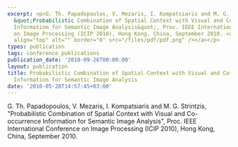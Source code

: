```yaml
---
excerpt: <p>G. Th. Papadopoulos, V. Mezaris, I. Kompatsiaris and M. G. Strintzis,
  &quot;Probabilistic Combination of Spatial Context with Visual and Co-occurrence
  Information for Semantic Image Analysis&quot;, Proc. IEEE International Conference
  on Image Processing (ICIP 2010), Hong Kong, China, September 2010. <a href="/files/icip10_2.pdf"><img
  align="top" alt="" border="0" src="/files/pdf/pdf.png" /></a></p>
types: publication
tags: conference_publications
publication_date: '2010-09-26T00:00:00'
layout: publication
title: Probabilistic Combination of Spatial Context with Visual and Co-occurrence
  Information for Semantic Image Analysis
date: '2010-05-28T14:57:45+03:00'
---
```

<p>G. Th. Papadopoulos, V. Mezaris, I. Kompatsiaris and M. G. Strintzis, &quot;Probabilistic Combination of Spatial Context with Visual and Co-occurrence Information for Semantic Image Analysis&quot;, Proc. IEEE International Conference on Image Processing (ICIP 2010), Hong Kong, China, September 2010. <a href="/files/icip10_2.pdf"><img align="top" alt="" border="0" src="/files/pdf/pdf.png" /></a></p>

